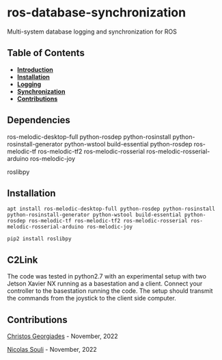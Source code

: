 # ros-database-synchronization
Multi-system database logging and synchronization for ROS

## Table of Contents

- **[Introduction](#Dependencies)**<br>
- **[Installation](#Installation)**<br>
- **[Logging](#Logging)**<br>
- **[Synchronization](#Synchronization)**<br>
- **[Contributions](#Contributions)**<br>

## Dependencies
ros-melodic-desktop-full
python-rosdep 
python-rosinstall 
python-rosinstall-generator 
python-wstool 
build-essential 
python-rosdep
ros-melodic-tf ros-melodic-tf2
ros-melodic-rosserial 
ros-melodic-rosserial-arduino
ros-melodic-joy

roslibpy

## Installation
```shell
apt install ros-melodic-desktop-full python-rosdep python-rosinstall python-rosinstall-generator python-wstool build-essential python-rosdep ros-melodic-tf ros-melodic-tf2 ros-melodic-rosserial ros-melodic-rosserial-arduino ros-melodic-joy
```


```shell
pip2 install roslibpy
```

## C2Link
The code was tested in python2.7 with an experimental setup with two Jetson Xavier NX running as a basestation and a client. Connect your controller to the basestation running the code. The setup should transmit the commands from the joystick to the client side computer.

## Contributions

[Christos Georgiades](https://github.com/kitos2) - November, 2022

[Nicolas Souli](nsouli02@ucy.ac.cy) - November, 2022
